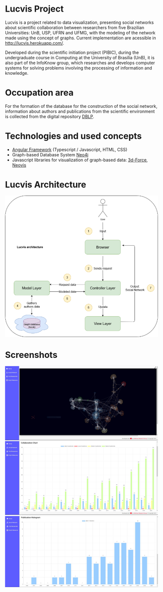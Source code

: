 # Lucvis Project
Lucvis is a project related to data visualization, presenting social networks about scientific collaboration between researchers from five Brazilian Universities: UnB, USP, UFRN and UFMG, with the modeling of the network made using the concept of graphs. Current implementation are acessible in http://lucvis.herokuapp.com/.

Developed during the scientific initiation project (PIBIC), during the undergraduate course in Computing at the University of Brasília (UnB), it is also part of the InfoKnow group, which researches and develops computer systems for solving problems involving the processing of information and knowledge.
# Occupation area
For the formation of the database for the construction of the social network, information about authors and publications from the scientific environment is collected from the digital repository [DBLP](https://dblp.org/).
# Technologies and used concepts
  - [Angular Framework](https://angular.io/) (Typescript / Javascript, HTML, CSS)
  - Graph-based Database System [Neo4j](https://neo4j.com)
  - Javascript libraries for visualization of graph-based data: [3d-Force](https://github.com/vasturiano/3d-force-graph), [Neovis](https://github.com/neo4j-contrib/neovis.js)

# Lucvis Architecture
![alt text](https://github.com/lucaslemos94/lucvis/blob/master/arquitetura-lucvis.png?raw=true)

# Screenshots

![alt text](https://github.com/lucaslemos94/lucvis/blob/master/screenshot_1.JPG?raw=true)
![alt text](https://github.com/lucaslemos94/lucvis/blob/master/screenshot_2.JPG?raw=true)
![alt text](https://github.com/lucaslemos94/lucvis/blob/master/screenshot_3.JPG?raw=true)
